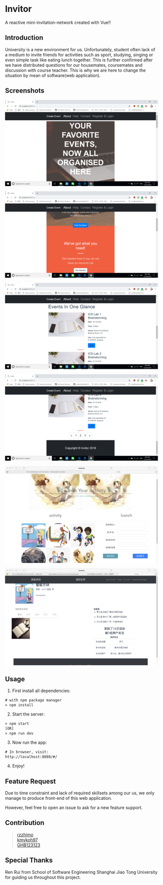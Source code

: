 # Invitor

A reactive mini-invitation-network created with Vue!!

## Introduction

University is a new environment for us. Unfortunately, student often lack of a medium to invite friends for activities such as sport, studying, singing or even simple task like eating lunch together. This is further confirmed after we have distributed questions for our housemates, coursemates and discussion with course teacher. This is why we are here to change the situation by mean of software(web application).

## Screenshots

![](img/1.png)

![](img/2.png)

![](img/3.png)

![](img/4.png)

![](img/5.jpg)

![](img/6.jpg)

## Usage

1. First install all dependencies:

```
# with npm package manager
> npm install
```

2. Start the server:

```
> npm start 
[OR] 
> npm run dev
```

3. Now run the app:

```
# In browser, visit:
http://localhost:8080/#/
```

4. Enjoy!

## Feature Request

Due to time constraint and lack of required skillsets among our us, we only manage to produce front-end of this web application.

However, feel free to open an issue to ask for a new feature support.

## Contribution

> [rzzhimo](https://github.com/rzzhimo)  
> [kmykoh97](https://github.com/kmykoh97)  
> [GHB123123](https://github.com/GHB123123)

## Special Thanks

Ren Rui from School of Software Engineering Shanghai Jiao Tong University for guiding us throughout this project.